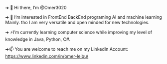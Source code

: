 
➜ 👋 Hi there, I’m @Omer3020

➜ 👀 I’m interested in FrontEnd BackEnd programing AI and machine learning Mainly. tho I am very versatile and open minded for new technologies.

➜ ⚡I’m currently learning computer science while improving my level of knowledge in Java, Python, C#.

➜📫 You are welcome to reach me on my LinkedIn Account: https://www.linkedin.com/in/omer-leibu/
 
